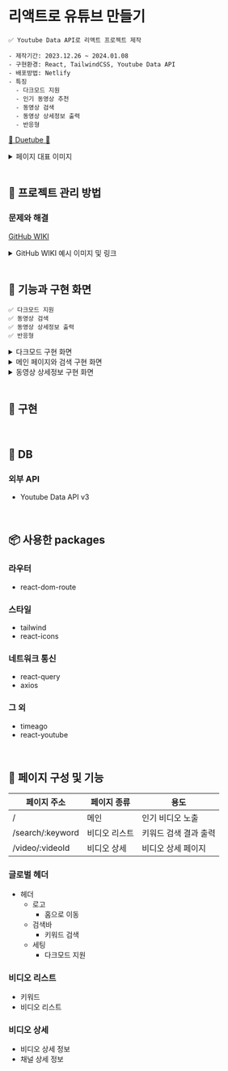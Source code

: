 # 리액트로 유튜브 만들기

```
✅ Youtube Data API로 리액트 프로젝트 제작

- 제작기간: 2023.12.26 ~ 2024.01.08
- 구현환경: React, TailwindCSS, Youtube Data API
- 배포방법: Netlify
- 특징
  - 다크모드 지원
  - 인기 동영상 추천
  - 동영상 검색
  - 동영상 상세정보 출력
  - 반응형
```

[💜 Duetube 💜](https://duetube.netlify.app/)

<details>
<summary>페이지 대표 이미지</summary>

<img width="1680" alt="스크린샷 2024-03-21 오후 3 13 49" src="https://github.com/DuetoPark/react-duetube/assets/69448900/066c06bd-cd2a-4f03-9d86-e02496ddbac7">
<img width="1680" alt="스크린샷 2024-03-21 오후 3 14 14" src="https://github.com/DuetoPark/react-duetube/assets/69448900/99487715-12d9-458e-a79c-e83418557244">
<img width="1680" alt="스크린샷 2024-03-21 오후 3 14 25" src="https://github.com/DuetoPark/react-duetube/assets/69448900/cdb59ad9-cfbc-4805-baae-693d9a3da329">
</details>

<br/>

## 🦄 프로젝트 관리 방법

### 문제와 해결

[GitHub WIKI]()

<details>
<summary>GitHub WIKI 예시 이미지 및 링크</summary>

<img width="1000" alt="스크린샷 2024-03-21 오후 3 45 25" src="https://github.com/DuetoPark/super-super-glue/assets/69448900/c795a2b1-97b6-4979-a74e-646ea4b56979">
</details>

<br/>

## 🧚 기능과 구현 화면

```
✅ 다크모드 지원
✅ 동영상 검색
✅ 동영상 상세정보 출력
✅ 반응형
```

<details>
<summary>다크모드 구현 화면</summary>

https://github.com/DuetoPark/react-duetube/assets/69448900/b034002c-c143-48a2-ba5d-a443f832c009

</details>

<details>
<summary>메인 페이지와 검색 구현 화면</summary>

https://github.com/DuetoPark/react-duetube/assets/69448900/ebdc5c24-b7b9-4520-89ac-09a232985cd3

</details>

<details>
<summary>동영상 상세정보 구현 화면</summary>

https://github.com/DuetoPark/react-duetube/assets/69448900/d8aaeda8-866c-4a73-83ff-866c7059fb3e

</details>

<br/>

## 🚀 구현

<br/>

## 🤩 DB

### 외부 API

- Youtube Data API v3

<br/>

## 📦 사용한 packages

### 라우터

- react-dom-route

### 스타일

- tailwind
- react-icons

### 네트워크 통신

- react-query
- axios

### 그 외

- timeago
- react-youtube

<br/>

## 🎨 페이지 구성 및 기능

| 페이지 주소      | 페이지 종류   | 용도                  |
| ---------------- | ------------- | --------------------- |
| /                | 메인          | 인기 비디오 노출      |
| /search/:keyword | 비디오 리스트 | 키워드 검색 결과 출력 |
| /video/:videoId  | 비디오 상세   | 비디오 상세 페이지    |

### 글로벌 헤더

- 헤더
  - 로고
    - 홈으로 이동
  - 검색바
    - 키워드 검색
  - 세팅
    - 다크모드 지원

### 비디오 리스트

- 키워드
- 비디오 리스트

### 비디오 상세

- 비디오 상세 정보
- 채널 상세 정보
